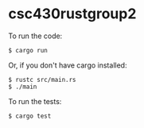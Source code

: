 # csc430rustgroup2

To run the code:

    $ cargo run

Or, if you don't have cargo installed:

    $ rustc src/main.rs
    $ ./main

To run the tests:

    $ cargo test
